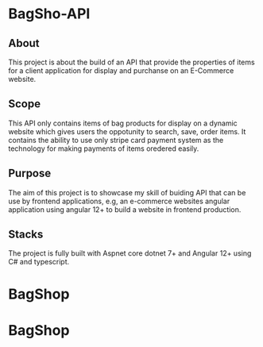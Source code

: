 # BagSho-API 

## About
This project is about the build of an API that provide the properties of items for a client application for display and purchanse on an E-Commerce website.

## Scope
This API only contains items of bag products for display on a dynamic website which gives users the oppotunity to search, save, order items.
It contains the ability to use only stripe card payment system as the technology for making payments of items oredered easily.

## Purpose
The aim of this project is to showcase my skill of buiding API that can be use by frontend applications, e.g, an e-commerce websites angular application  using angular 12+ to build a website in frontend production.

## Stacks
The project is fully built with Aspnet core dotnet 7+ and Angular 12+ using C# and typescript.

# BagShop
# BagShop
